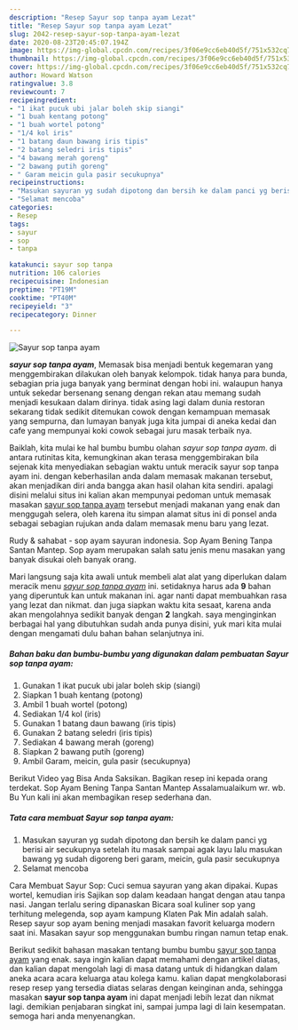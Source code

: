 ```yaml
---
description: "Resep Sayur sop tanpa ayam Lezat"
title: "Resep Sayur sop tanpa ayam Lezat"
slug: 2042-resep-sayur-sop-tanpa-ayam-lezat
date: 2020-08-23T20:45:07.194Z
image: https://img-global.cpcdn.com/recipes/3f06e9cc6eb40d5f/751x532cq70/sayur-sop-tanpa-ayam-foto-resep-utama.jpg
thumbnail: https://img-global.cpcdn.com/recipes/3f06e9cc6eb40d5f/751x532cq70/sayur-sop-tanpa-ayam-foto-resep-utama.jpg
cover: https://img-global.cpcdn.com/recipes/3f06e9cc6eb40d5f/751x532cq70/sayur-sop-tanpa-ayam-foto-resep-utama.jpg
author: Howard Watson
ratingvalue: 3.8
reviewcount: 7
recipeingredient:
- "1 ikat pucuk ubi jalar boleh skip siangi"
- "1 buah kentang potong"
- "1 buah wortel potong"
- "1/4 kol iris"
- "1 batang daun bawang iris tipis"
- "2 batang seledri iris tipis"
- "4 bawang merah goreng"
- "2 bawang putih goreng"
- " Garam meicin gula pasir secukupnya"
recipeinstructions:
- "Masukan sayuran yg sudah dipotong dan bersih ke dalam panci yg berisi air secukupnya setelah itu masak sampai agak layu lalu masukan bawang yg sudah digoreng beri garam, meicin, gula pasir secukupnya"
- "Selamat mencoba"
categories:
- Resep
tags:
- sayur
- sop
- tanpa

katakunci: sayur sop tanpa 
nutrition: 106 calories
recipecuisine: Indonesian
preptime: "PT19M"
cooktime: "PT40M"
recipeyield: "3"
recipecategory: Dinner

---
```



![Sayur sop tanpa ayam](https://img-global.cpcdn.com/recipes/3f06e9cc6eb40d5f/751x532cq70/sayur-sop-tanpa-ayam-foto-resep-utama.jpg)

<b><i>sayur sop tanpa ayam</i></b>, Memasak bisa menjadi bentuk kegemaran yang menggembirakan dilakukan oleh banyak kelompok. tidak hanya para bunda, sebagian pria juga banyak yang berminat dengan hobi ini. walaupun hanya untuk sekedar bersenang senang dengan rekan atau memang sudah menjadi kesukaan dalam dirinya. tidak asing lagi dalam dunia restoran sekarang tidak sedikit ditemukan cowok dengan kemampuan memasak yang sempurna, dan lumayan banyak juga kita jumpai di aneka kedai dan cafe yang mempunyai koki cowok sebagai juru masak terbaik nya.

Baiklah, kita mulai ke hal bumbu bumbu olahan <i>sayur sop tanpa ayam</i>. di antara rutinitas kita, kemungkinan akan terasa menggembirakan bila sejenak kita menyediakan sebagian waktu untuk meracik sayur sop tanpa ayam ini. dengan keberhasilan anda dalam memasak makanan tersebut, akan menjadikan diri anda bangga akan hasil olahan kita sendiri. apalagi disini melalui situs ini kalian akan mempunyai pedoman untuk memasak masakan <u>sayur sop tanpa ayam</u> tersebut menjadi makanan yang enak dan menggugah selera, oleh karena itu simpan alamat situs ini di ponsel anda sebagai sebagian rujukan anda dalam memasak menu baru yang lezat.

Rudy &amp; sahabat - sop ayam sayuran indonesia. Sop Ayam Bening Tanpa Santan Mantep. Sop ayam merupakan salah satu jenis menu masakan yang banyak disukai oleh banyak orang.


Mari langsung saja kita awali untuk membeli alat alat yang diperlukan dalam meracik menu <u><i>sayur sop tanpa ayam</i></u> ini. setidaknya harus ada <b>9</b> bahan yang diperuntuk kan untuk makanan ini. agar nanti dapat membuahkan rasa yang lezat dan nikmat. dan juga siapkan waktu kita sesaat, karena anda akan mengolahnya sedikit banyak dengan <b>2</b> langkah. saya menginginkan berbagai hal yang dibutuhkan sudah anda punya disini, yuk mari kita mulai dengan mengamati dulu bahan bahan selanjutnya ini.

<!--inarticleads1-->

##### Bahan baku dan bumbu-bumbu yang digunakan dalam pembuatan Sayur sop tanpa ayam:

1. Gunakan 1 ikat pucuk ubi jalar boleh skip (siangi)
1. Siapkan 1 buah kentang (potong)
1. Ambil 1 buah wortel (potong)
1. Sediakan 1/4 kol (iris)
1. Gunakan 1 batang daun bawang (iris tipis)
1. Gunakan 2 batang seledri (iris tipis)
1. Sediakan 4 bawang merah (goreng)
1. Siapkan 2 bawang putih (goreng)
1. Ambil  Garam, meicin, gula pasir (secukupnya)


Berikut Video yag Bisa Anda Saksikan. Bagikan resep ini kepada orang terdekat. Sop Ayam Bening Tanpa Santan Mantep Assalamualaikum wr. wb. Bu Yun kali ini akan membagikan resep sederhana dan. 

<!--inarticleads2-->

##### Tata cara membuat Sayur sop tanpa ayam:

1. Masukan sayuran yg sudah dipotong dan bersih ke dalam panci yg berisi air secukupnya setelah itu masak sampai agak layu lalu masukan bawang yg sudah digoreng beri garam, meicin, gula pasir secukupnya
1. Selamat mencoba


Cara Membuat Sayur Sop: Cuci semua sayuran yang akan dipakai. Kupas wortel, kemudian iris Sajikan sop dalam keadaan hangat dengan atau tanpa nasi. Jangan terlalu sering dipanaskan Bicara soal kuliner sop yang terhitung melegenda, sop ayam kampung Klaten Pak Min adalah salah. Resep sayur sop ayam bening menjadi masakan favorit keluarga modern saat ini. Masakan sayur sop menggunakan bumbu ringan namun tetap enak. 

Berikut sedikit bahasan masakan tentang bumbu bumbu <u>sayur sop tanpa ayam</u> yang enak. saya ingin kalian dapat memahami dengan artikel diatas, dan kalian dapat mengolah lagi di masa datang untuk di hidangkan dalam aneka acara acara keluarga atau kolega kamu. kalian dapat mengkolaborasi resep resep yang tersedia diatas selaras dengan keinginan anda, sehingga masakan <b>sayur sop tanpa ayam</b> ini dapat menjadi lebih lezat dan nikmat lagi. demikian penjabaran singkat ini, sampai jumpa lagi di lain kesempatan. semoga hari anda menyenangkan.
